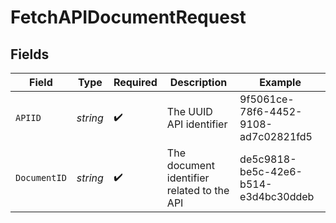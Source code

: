 # FetchAPIDocumentRequest


## Fields

| Field                                      | Type                                       | Required                                   | Description                                | Example                                    |
| ------------------------------------------ | ------------------------------------------ | ------------------------------------------ | ------------------------------------------ | ------------------------------------------ |
| `APIID`                                    | *string*                                   | :heavy_check_mark:                         | The UUID API identifier                    | 9f5061ce-78f6-4452-9108-ad7c02821fd5       |
| `DocumentID`                               | *string*                                   | :heavy_check_mark:                         | The document identifier related to the API | de5c9818-be5c-42e6-b514-e3d4bc30ddeb       |
